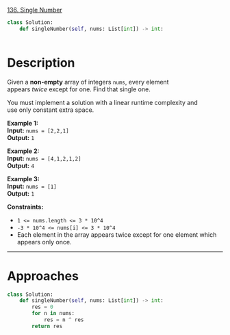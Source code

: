 [136. Single Number](https://leetcode.com/problems/single-number/)

```python
class Solution:
    def singleNumber(self, nums: List[int]) -> int:
        
```

# Description

Given a **non-empty** array of integers `nums`, every element appears _twice_ except for one. Find that single one.

You must implement a solution with a linear runtime complexity and use only constant extra space.

**Example 1:**  
**Input:** `nums = [2,2,1]`  
**Output:** `1`  

**Example 2:**  
**Input:** `nums = [4,1,2,1,2]`  
**Output:** `4`  

**Example 3:**  
**Input:** `nums = [1]`  
**Output:** `1`  

**Constraints:**
- `1 <= nums.length <= 3 * 10^4`
- `-3 * 10^4 <= nums[i] <= 3 * 10^4`
- Each element in the array appears twice except for one element which appears only once.

---


# Approaches

```python
class Solution:
    def singleNumber(self, nums: List[int]) -> int:
        res = 0
        for n in nums:
            res = n ^ res
        return res

```
